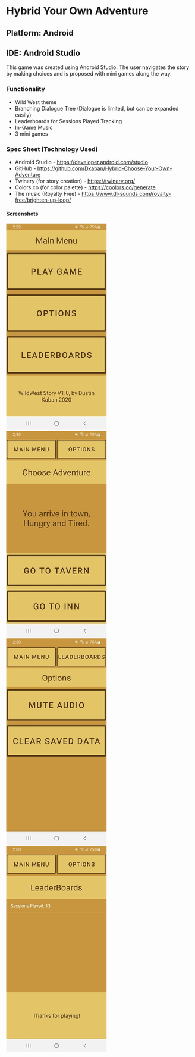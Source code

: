 # Hybrid Your Own Adventure

## Platform: Android
## IDE: Android Studio
This game was created using Android Studio.
The user navigates the story by making choices and is proposed with mini games along the way.

### Functionality
- Wild West theme
- Branching Dialogue Tree (Dialogue is limited, but can be expanded easily)
- Leaderboards for Sessions Played Tracking
- In-Game Music
- 3 mini games

### Spec Sheet (Technology Used)
- Android Studio - https://developer.android.com/studio
- GitHub - https://github.com/Dkaban/Hybrid-Choose-Your-Own-Adventure
- Twinery (for story creation) - https://twinery.org/
- Colors.co (for color palette) - https://coolors.co/generate
- The music (Royalty Free) - https://www.dl-sounds.com/royalty-free/brighten-up-loop/

#### Screenshots
![Main Menu](https://github.com/Dkaban/Hybrid-Choose-Your-Own-Adventure/blob/master/SS1_MainMenu.jpg?raw=true)
![Gameplay](https://github.com/Dkaban/Hybrid-Choose-Your-Own-Adventure/blob/master/SS2_Gameplay.jpg?raw=true)
![Options](https://github.com/Dkaban/Hybrid-Choose-Your-Own-Adventure/blob/master/SS3_Options.jpg?raw=true)
![LeaderBoard](https://github.com/Dkaban/Hybrid-Choose-Your-Own-Adventure/blob/master/SS4_Leaderboards.jpg?raw=true)
